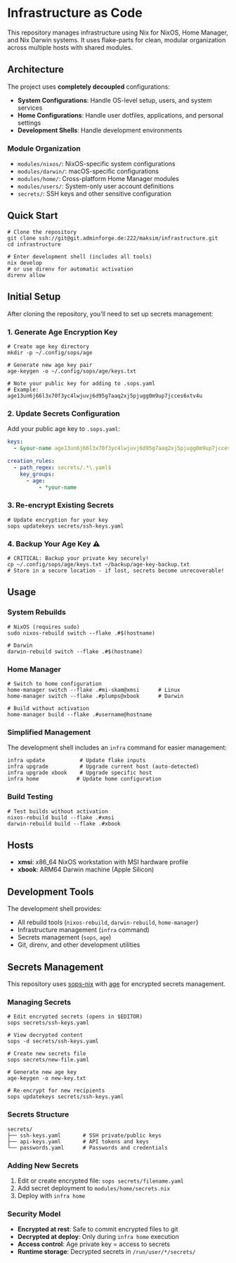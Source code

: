 # Infrastructure as Code

This repository manages infrastructure using Nix for NixOS, Home Manager, and Nix Darwin systems. It uses flake-parts for clean, modular organization across multiple hosts with shared modules.

## Architecture

The project uses **completely decoupled** configurations:
- **System Configurations**: Handle OS-level setup, users, and system services
- **Home Configurations**: Handle user dotfiles, applications, and personal settings  
- **Development Shells**: Handle development environments

### Module Organization
- `modules/nixos/`: NixOS-specific system configurations
- `modules/darwin/`: macOS-specific configurations  
- `modules/home/`: Cross-platform Home Manager modules
- `modules/users/`: System-only user account definitions
- `secrets/`: SSH keys and other sensitive configuration

## Quick Start

```shell
# Clone the repository
git clone ssh://git@git.adminforge.de:222/maksim/infrastructure.git
cd infrastructure

# Enter development shell (includes all tools)
nix develop
# or use direnv for automatic activation
direnv allow
```

## Initial Setup

After cloning the repository, you'll need to set up secrets management:

### 1. Generate Age Encryption Key
```shell
# Create age key directory
mkdir -p ~/.config/sops/age

# Generate new age key pair
age-keygen -o ~/.config/sops/age/keys.txt

# Note your public key for adding to .sops.yaml
# Example: age13un6j66l3x70f3yc4lwjuvj6d95g7aaq2xj5pjugg0m9up7jcces6xtv4u
```

### 2. Update Secrets Configuration
Add your public age key to `.sops.yaml`:
```yaml
keys:
  - &your-name age13un6j66l3x70f3yc4lwjuvj6d95g7aaq2xj5pjugg0m9up7jcces6xtv4u

creation_rules:
  - path_regex: secrets/.*\.yaml$
    key_groups:
      - age:
          - *your-name
```

### 3. Re-encrypt Existing Secrets
```shell
# Update encryption for your key
sops updatekeys secrets/ssh-keys.yaml
```

### 4. Backup Your Age Key ⚠️
```shell
# CRITICAL: Backup your private key securely!
cp ~/.config/sops/age/keys.txt ~/backup/age-key-backup.txt
# Store in a secure location - if lost, secrets become unrecoverable!
```

## Usage

### System Rebuilds
```shell
# NixOS (requires sudo)
sudo nixos-rebuild switch --flake .#$(hostname)

# Darwin
darwin-rebuild switch --flake .#$(hostname)
```

### Home Manager
```shell
# Switch to home configuration
home-manager switch --flake .#mi-skam@xmsi      # Linux
home-manager switch --flake .#plumps@xbook      # Darwin

# Build without activation
home-manager build --flake .#username@hostname
```

### Simplified Management
The development shell includes an `infra` command for easier management:

```shell
infra update           # Update flake inputs
infra upgrade          # Upgrade current host (auto-detected)
infra upgrade xbook    # Upgrade specific host
infra home            # Update home configuration
```

### Build Testing
```shell
# Test builds without activation
nixos-rebuild build --flake .#xmsi
darwin-rebuild build --flake .#xbook
```

## Hosts
- **xmsi**: x86_64 NixOS workstation with MSI hardware profile
- **xbook**: ARM64 Darwin machine (Apple Silicon)

## Development Tools
The development shell provides:
- All rebuild tools (`nixos-rebuild`, `darwin-rebuild`, `home-manager`)
- Infrastructure management (`infra` command)
- Secrets management (`sops`, `age`)
- Git, direnv, and other development utilities

## Secrets Management

This repository uses [sops-nix](https://github.com/Mic92/sops-nix) with [age](https://age-encryption.org/) for encrypted secrets management.

### Managing Secrets
```shell
# Edit encrypted secrets (opens in $EDITOR)
sops secrets/ssh-keys.yaml

# View decrypted content
sops -d secrets/ssh-keys.yaml

# Create new secrets file
sops secrets/new-file.yaml

# Generate new age key
age-keygen -o new-key.txt

# Re-encrypt for new recipients
sops updatekeys secrets/ssh-keys.yaml
```

### Secrets Structure
```
secrets/
├── ssh-keys.yaml       # SSH private/public keys
├── api-keys.yaml       # API tokens and keys
└── passwords.yaml      # Passwords and credentials
```

### Adding New Secrets
1. Edit or create encrypted file: `sops secrets/filename.yaml`
2. Add secret deployment to `modules/home/secrets.nix`
3. Deploy with `infra home`

### Security Model
- **Encrypted at rest**: Safe to commit encrypted files to git
- **Decrypted at deploy**: Only during `infra home` execution
- **Access control**: Age private key = access to secrets
- **Runtime storage**: Decrypted secrets in `/run/user/*/secrets/`